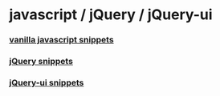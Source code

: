 # javascript / jQuery / jQuery-ui

### [vanilla javascript snippets](http://marknewman.me/javascript-snippet-library/javascript-snippets.html)

### [jQuery snippets](http://marknewman.me/javascript-snippet-library/jquery-snippets.html)

### [jQuery-ui snippets](http://marknewman.me/javascript-snippet-library/jquery-ui-snippets.html)
